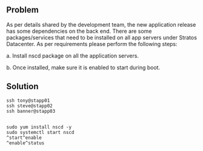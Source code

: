 ## Problem
As per details shared by the development team, the new application release has some dependencies on the back end. There are some packages/services that need to be installed on all app servers under Stratos Datacenter. As per requirements please perform the following steps:

a. Install nscd package on all the application servers.

b. Once installed, make sure it is enabled to start during boot.

## Solution

```
ssh tony@stapp01
ssh steve@stapp02
ssh banner@stapp03


sudo yum install nscd -y
sudo systemctl start nscd
^start^enable
^enable^status
```
